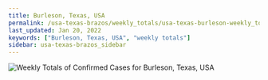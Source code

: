 ```yaml
---
title: Burleson, Texas, USA
permalink: /usa-texas-brazos/weekly_totals/usa-texas-burleson-weekly_totals.html
last_updated: Jan 20, 2022
keywords: ["Burleson, Texas, USA", "weekly totals"]
sidebar: usa-texas-brazos_sidebar
---
```


![Weekly Totals of Confirmed Cases for Burleson, Texas, USA](/covid_tracker/images/graphs/usa-texas-burleson-weekly_totals_graph.png)
